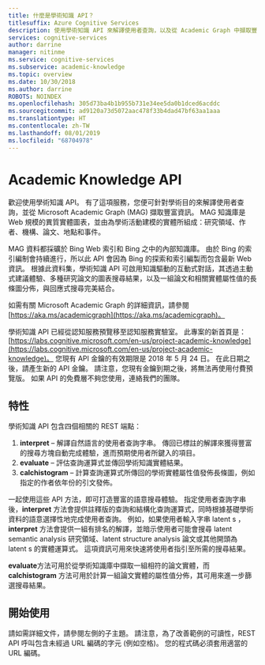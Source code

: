 ```yaml
---
title: 什麼是學術知識 API？
titlesuffix: Azure Cognitive Services
description: 使用學術知識 API 來解譯使用者查詢，以及從 Academic Graph 中擷取豐富資訊。
services: cognitive-services
author: darrine
manager: nitinme
ms.service: cognitive-services
ms.subservice: academic-knowledge
ms.topic: overview
ms.date: 10/30/2018
ms.author: darrine
ROBOTS: NOINDEX
ms.openlocfilehash: 305d73ba4b1b955b731e34ee5da0b1dced6acddc
ms.sourcegitcommit: ad9120a73d5072aac478f33b4dad47bf63aa1aaa
ms.translationtype: HT
ms.contentlocale: zh-TW
ms.lasthandoff: 08/01/2019
ms.locfileid: "68704978"
---
```

# <a name="academic-knowledge-api"></a>Academic Knowledge API

歡迎使用學術知識 API。 有了這項服務，您便可針對學術目的來解譯使用者查詢，並從 Microsoft Academic Graph (MAG) 擷取豐富資訊。 MAG 知識庫是 Web 規模的異質實體圖表，並由為學術活動建模的實體所組成：研究領域、作者、機構、論文、地點和事件。 

MAG 資料都採礦於 Bing Web 索引和 Bing 之中的內部知識庫。 由於 Bing 的索引編制會持續進行，所以此 API 會因為 Bing 的探索和索引編製而包含最新 Web 資訊。 根據此資料集，學術知識 API 可啟用知識驅動的互動式對話，其透過主動式建議體驗、多種研究論文的圖表搜尋結果，以及一組論文和相關實體屬性值的長條圖分佈，與回應式搜尋完美結合。

如需有關 Microsoft Academic Graph 的詳細資訊，請參閱 [https://aka.ms/academicgraph](https://aka.ms/academicgraph)。

學術知識 API 已經從認知服務預覽移至認知服務實驗室。 此專案的新首頁是：[https://labs.cognitive.microsoft.com/en-us/project-academic-knowledge](https://labs.cognitive.microsoft.com/en-us/project-academic-knowledge)。 您現有 API 金鑰的有效期限是 2018 年 5 月 24 日。 在此日期之後，請產生新的 API 金鑰。 請注意，您現有金鑰到期之後，將無法再使用付費預覽版。 如果 API 的免費層不夠您使用，連絡我們的團隊。 

## <a name="features"></a>特性
學術知識 API 包含四個相關的 REST 端點：  
  1. **interpret** – 解譯自然語言的使用者查詢字串。 傳回已標註的解譯來獲得豐富的搜尋方塊自動完成體驗，進而預期使用者所鍵入的項目。  
  2. **evaluate** – 評估查詢運算式並傳回學術知識實體結果。  
  3. **calchistogram** – 計算查詢運算式所傳回的學術實體屬性值發佈長條圖，例如指定的作者依年份的引文發佈。  
  
一起使用這些 API 方法，即可打造豐富的語意搜尋體驗。 指定使用者查詢字串後，**interpret** 方法會提供註釋版的查詢和結構化查詢運算式，同時根據基礎學術資料的語意選擇性地完成使用者查詢。 例如，如果使用者輸入字串 latent s  ，**interpret** 方法會提供一組有排名的解譯，並暗示使用者可能會搜尋 latent semantic analysis  研究領域、latent structure analysis  論文或其他開頭為 latent s  的實體運算式。 這項資訊可用來快速將使用者指引至所需的搜尋結果。

**evaluate**方法可用於從學術知識庫中擷取一組相符的論文實體，而 **calchistogram** 方法可用於計算一組論文實體的屬性值分佈，其可用來進一步篩選搜尋結果。        

## <a name="getting-started"></a>開始使用 
請如需詳細文件，請參閱左側的子主題。  請注意，為了改善範例的可讀性，REST API 呼叫包含未經過 URL 編碼的字元 (例如空格)。  您的程式碼必須套用適當的 URL 編碼。
